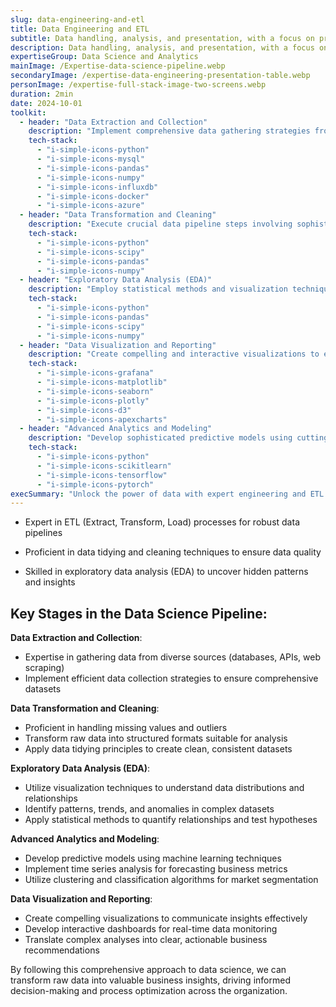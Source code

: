 ```yaml
---
slug: data-engineering-and-etl
title: Data Engineering and ETL
subtitle: Data handling, analysis, and presentation, with a focus on practical business applications.
description: Data handling, analysis, and presentation, with a focus on practical business applications.
expertiseGroup: Data Science and Analytics
mainImage: /Expertise-data-science-pipeline.webp
secondaryImage: /expertise-data-engineering-presentation-table.webp
personImage: /expertise-full-stack-image-two-screens.webp
duration: 2min
date: 2024-10-01
toolkit:
  - header: "Data Extraction and Collection"
    description: "Implement comprehensive data gathering strategies from diverse sources including databases, APIs, and web scraping. Ensure robust and efficient collection processes to create comprehensive datasets for analysis, leveraging various tools and technologies for optimal data acquisition."
    tech-stack:
      - "i-simple-icons-python"
      - "i-simple-icons-mysql"
      - "i-simple-icons-pandas"
      - "i-simple-icons-numpy"
      - "i-simple-icons-influxdb"
      - "i-simple-icons-docker"
      - "i-simple-icons-azure"
  - header: "Data Transformation and Cleaning"
    description: "Execute crucial data pipeline steps involving sophisticated handling of missing values, outliers, and inconsistencies. Apply advanced cleaning techniques and transformations to ensure high data quality, creating structured and consistent datasets ready for in-depth analysis and modeling."
    tech-stack:
      - "i-simple-icons-python"
      - "i-simple-icons-scipy"
      - "i-simple-icons-pandas"
      - "i-simple-icons-numpy"
  - header: "Exploratory Data Analysis (EDA)"
    description: "Employ statistical methods and visualization techniques to uncover patterns, trends, and insights within complex datasets. Utilize various tools to perform in-depth exploratory analysis, identifying key relationships and anomalies that drive informed decision-making and guide further analytical processes."
    tech-stack:
      - "i-simple-icons-python"
      - "i-simple-icons-pandas"
      - "i-simple-icons-scipy"
      - "i-simple-icons-numpy"
  - header: "Data Visualization and Reporting"
    description: "Create compelling and interactive visualizations to effectively communicate complex data insights. Develop customized dashboards and reports using various tools, enabling real-time data monitoring and facilitating clear, actionable business recommendations derived from intricate analyses."
    tech-stack:
      - "i-simple-icons-grafana"
      - "i-simple-icons-matplotlib"
      - "i-simple-icons-seaborn"
      - "i-simple-icons-plotly"
      - "i-simple-icons-d3"
      - "i-simple-icons-apexcharts"
  - header: "Advanced Analytics and Modeling"
    description: "Develop sophisticated predictive models using cutting-edge machine learning techniques. Implement time series analysis for accurate business metric forecasting and utilize advanced clustering and classification algorithms for precise market segmentation, driving data-informed strategic decisions."
    tech-stack:
      - "i-simple-icons-python"
      - "i-simple-icons-scikitlearn"
      - "i-simple-icons-tensorflow"
      - "i-simple-icons-pytorch"
execSummary: "Unlock the power of data with expert engineering and ETL solutions. From robust pipelines to actionable insights, transform raw information into strategic assets. Elevate your decision-making process and drive business growth!"
---
```


- Expert in ETL (Extract, Transform, Load) processes for robust data pipelines

- Proficient in data tidying and cleaning techniques to ensure data quality

- Skilled in exploratory data analysis (EDA) to uncover hidden patterns and insights

## Key Stages in the Data Science Pipeline:

**Data Extraction and Collection**:
   - Expertise in gathering data from diverse sources (databases, APIs, web scraping)
   - Implement efficient data collection strategies to ensure comprehensive datasets

**Data Transformation and Cleaning**:
   - Proficient in handling missing values and outliers
   - Transform raw data into structured formats suitable for analysis
   - Apply data tidying principles to create clean, consistent datasets

**Exploratory Data Analysis (EDA)**:
   - Utilize visualization techniques to understand data distributions and relationships
   - Identify patterns, trends, and anomalies in complex datasets
   - Apply statistical methods to quantify relationships and test hypotheses

**Advanced Analytics and Modeling**:
   - Develop predictive models using machine learning techniques
   - Implement time series analysis for forecasting business metrics
   - Utilize clustering and classification algorithms for market segmentation

**Data Visualization and Reporting**:
   - Create compelling visualizations to communicate insights effectively
   - Develop interactive dashboards for real-time data monitoring
   - Translate complex analyses into clear, actionable business recommendations

By following this comprehensive approach to data science, we can transform raw data into valuable business insights, driving informed decision-making and process optimization across the organization.
